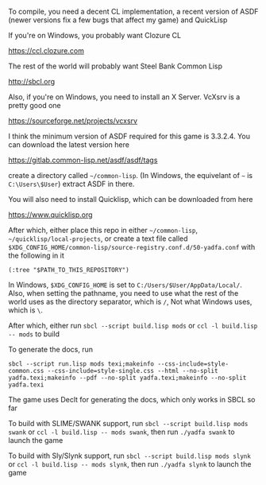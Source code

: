 To compile, you need a decent CL implementation, a recent version of ASDF (newer versions fix a few bugs that affect my game) and QuickLisp

If you're on Windows, you probably want Clozure CL

https://ccl.clozure.com

The rest of the world will probably want Steel Bank Common Lisp

http://sbcl.org

Also, if you're on Windows, you need to install an X Server. VcXsrv is a pretty good one

https://sourceforge.net/projects/vcxsrv

I think the minimum version of ASDF required for this game is 3.3.2.4. You can download the latest version here

https://gitlab.common-lisp.net/asdf/asdf/tags

create a directory called `~/common-lisp`. (In Windows, the equivelant of `~` is `C:\Users\$User`) extract ASDF in there.

You will also need to install Quicklisp, which can be downloaded from here

https://www.quicklisp.org

After which, either place this repo in either `~/common-lisp`, `~/quicklisp/local-projects`, or create a text file called `$XDG_CONFIG_HOME/common-lisp/source-registry.conf.d/50-yadfa.conf` with the following in it

```
(:tree "$PATH_TO_THIS_REPOSITORY")
```

In Windows, `$XDG_CONFIG_HOME` is set to `C:/Users/$User/AppData/Local/`. Also, when setting the pathname, you need to use what the rest of the world uses as the directory separator, which is `/`, Not what Windows uses, which is `\`.

After which, either run `sbcl --script build.lisp mods` or `ccl -l build.lisp -- mods` to build

To generate the docs, run
```
sbcl --script run.lisp mods texi;makeinfo --css-include=style-common.css --css-include=style-single.css --html --no-split yadfa.texi;makeinfo --pdf --no-split yadfa.texi;makeinfo --no-split yadfa.texi
```
The game uses Declt for generating the docs, which only works in SBCL so far

To build with SLIME/SWANK support, run `sbcl --script build.lisp mods swank` or `ccl -l build.lisp -- mods swank`, then run `./yadfa swank` to launch the game

To build with Sly/Slynk support, run `sbcl --script build.lisp mods slynk` or `ccl -l build.lisp -- mods slynk`, then run `./yadfa slynk` to launch the game

